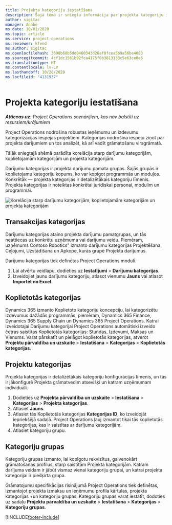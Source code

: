 ```yaml
---
title: Projekta kategoriju iestatīšana
description: Šajā tēmā ir sniegta informācija par projekta kategoriju iestatīšanu.
author: sigitac
manager: Annbe
ms.date: 10/01/2020
ms.topic: article
ms.service: project-operations
ms.reviewer: kfend
ms.author: sigitac
ms.openlocfilehash: 3698b68b5dd0460343d26af0fcea5b9a56be4083
ms.sourcegitcommit: 4cf1dc1561b92fca4175f0b3813133c5e63ce8e6
ms.translationtype: HT
ms.contentlocale: lv-LV
ms.lasthandoff: 10/28/2020
ms.locfileid: "4131937"
---
```

# <a name="configure-project-categories"></a>Projekta kategoriju iestatīšana

_**Attiecas uz:** Project Operations scenārijiem, kas nav balstīti uz resursiem/krājumiem_

Project Operations nodrošina robustas ieņēmumu un izdevumu kategorizācijas iespējas projektiem. Kategorijas nodrošina iespēju ziņot par projekta darījumiem un tos analizēt, kā arī vadīt grāmatošanu virsgrāmatā.

Tālāk sniegtajā shēmā parādīta korelācija starp darījumu kategorijām, koplietojamām kategorijām un projekta kategorijām. 

Darījumu kategorijas ir projekta darījumu pamata grupas. Šajās grupās ir koplietojamu kategoriju kopums, ko var kopīgot programmās un moduļos. Konkrētāk — projekta kategorijas ir detalizētākais kategoriju līmenis. Projekta kategorijas ir noteiktas konkrētai juridiskai personai, modulim un programmai.

![Korelācija starp darījumu kategorijām, koplietojamām kategorijām un projekta kategorijām](media/project-categories.png)

## <a name="transaction-categories"></a>Transakcijas kategorijas

Darījumu kategorijas ataino projekta darījumu pamatgrupas, un tās neattiecas uz konkrētu uzņēmuma vai darījumu veidu. Piemēram, uzņēmums Contoso Robotics" izmanto darījumu kategorijas Projektēšana, Ceļojumi, Uzstādīšana un Apkope, kurās grupē Projekta darījumus.

Darījumu kategorijas tiek definētas Project Operations modulī. 
1. Lai atvērtu veidlapu, dodieties uz **Iestatījumi** \> **Darījumu kategorijas**. 
2. Izveidojiet jaunu darījumu kategoriju, atlasot vienumu **Jauns** vai atlasot **Importēt no Excel**.

## <a name="shared-categories"></a>Koplietotās kategorijas

Dynamics 365 izmanto Koplietoto kategoriju koncepciju, lai kategorizētu izdevumus dažādās programmās, piemēram, Dynamics 365 Finance, Dynamics 365 Supply Chain un Dynamics 365 Project Operations. Katrai izveidotajai Darījumu kategorijai Project Operations automātiski izveido četras saistītas Koplietotās kategorijas: Stundas, Izdevumi, Maksas un Vienums. Varat pārskatīt un pielāgot koplietotās kategorijas, atverot **Projektu pārvaldība un uzskaite** \> **Iestatīšana** \> **Kategorijas** \> **Koplietotās kategorijas**.

## <a name="project-categories"></a>Projektu kategorijas

Projekta kategorijas ir detalizētākais kategoriju konfigurācijas līmenis, un tās ir jākonfigurē Projekta grāmatvedim atsevišķi un katram uzņēmumam individuāli.

1. Dodieties uz **Projekta pārvaldība un uzskaite** \> **Iestatīšana** \> **Kategorijas** \> **Projekta kategorijas**.
2. Atlasiet **Jauns**.
3. Atlasiet tās Koplietotās kategorijas **Kategorijas ID**, ko izveidojāt iepriekšējā sadaļā. Project Operations ļauj izmantot tikai tās koplietotās kategorijas, kas ir saistītas ar darījumu kategorijām.
4. Atlasiet kategoriju grupu.

## <a name="category-groups"></a>Kategoriju grupas

Kategoriju grupas izmanto, lai kopīgotu rekvizītus, galvenokārt grāmatošanas profilus, starp saistītām Projekta kategorijām. Katram darījuma veidam ir jābūt vismaz vienai kategoriju grupai, un katrai projekta kategorijai ir piešķirta grupa.

Grāmatojumu specifikācijas risinājumā Project Operations tiek definētas, izmantojot projekta izmaksu un ieņēmumu profila kārtulas, projekta kategorijas +un kategoriju grupas. Kategoriju grupas varat iestatīt, dodoties uz sadaļu **Projektu pārvaldība un uzskaite** \> **Iestatīšana** \> **Kategorijas** \> **Kategoriju grupas**.


[!INCLUDE[footer-include](../includes/footer-banner.md)]